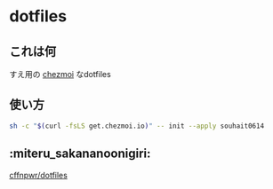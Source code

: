 # dotfiles

## これは何

すえ用の [chezmoi](https://www.chezmoi.io) なdotfiles

## 使い方

```sh
sh -c "$(curl -fsLS get.chezmoi.io)" -- init --apply souhait0614
```

## :miteru_sakananoonigiri:

[cffnpwr/dotfiles](https://github.com/cffnpwr/dotfiles)
